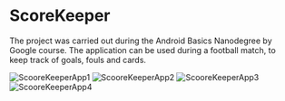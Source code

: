 # ScoreKeeper


The project was carried out during the Android Basics Nanodegree by Google course.
The application can be used during a football match, to keep track of goals, fouls and cards.

![ScooreKeeperApp1](https://user-images.githubusercontent.com/80470834/111335361-ffc37b80-867c-11eb-98cc-2523b0081191.png)
![ScooreKeeperApp2](https://user-images.githubusercontent.com/80470834/111335371-018d3f00-867d-11eb-958b-9850bc821dfc.png)
![ScooreKeeperApp3](https://user-images.githubusercontent.com/80470834/111335374-02be6c00-867d-11eb-9a43-b553ec7d9b12.png)
![ScooreKeeperApp4](https://user-images.githubusercontent.com/80470834/111335379-03570280-867d-11eb-9440-3ce28ea7de61.png)


